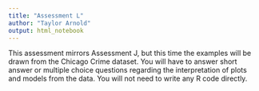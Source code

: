 ```yaml
---
title: "Assessment L"
author: "Taylor Arnold"
output: html_notebook
---
```


This assessment mirrors Assessment J, but this time the examples will be 
drawn from the Chicago Crime dataset. You will have to answer short answer or
multiple choice questions regarding the interpretation of plots and models from
the data. You will not need to write any R code directly.
